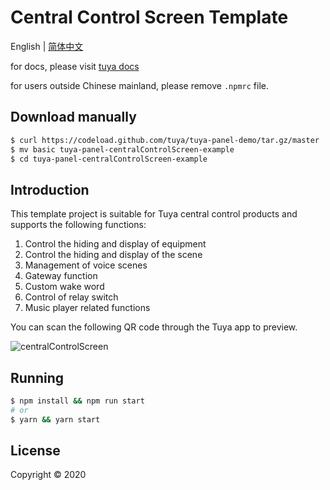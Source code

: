 # Central Control Screen Template

English | [简体中文](./README-zh_CN.md)

for docs, please visit [tuya docs](https://docs.tuya.com)

for users outside Chinese mainland, please remove `.npmrc` file.

## Download manually

```bash
$ curl https://codeload.github.com/tuya/tuya-panel-demo/tar.gz/master | tar -xz --strip=2 tuya-panel-demo-master/examples/centralControlScreen
$ mv basic tuya-panel-centralControlScreen-example
$ cd tuya-panel-centralControlScreen-example
```

## Introduction

This template project is suitable for Tuya central control products and supports the following functions:
1. Control the hiding and display of equipment
2. Control the hiding and display of the scene
3. Management of voice scenes
4. Gateway function
5. Custom wake word
6. Control of relay switch
7. Music player related functions

You can scan the following QR code through the Tuya app to preview.

![centralControlScreen](https://imagesd.tuyaus.com/tyims/rms-static/edce1d80-5350-11ec-bf56-238df7ae6cb1-1638436759384.png?tyName=centralControlScreen.png)

## Running

```bash
$ npm install && npm run start
# or
$ yarn && yarn start
```

## License

Copyright © 2020
